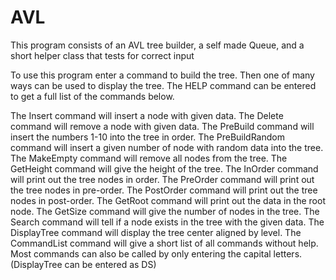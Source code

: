 AVL
===
This program consists of an AVL tree builder, a self made Queue, and a short helper class that tests for correct input

To use this program enter a command to build the tree. Then one of many ways can be used to display the tree.
The HELP command can be entered to get a full list of the commands below.


The Insert command will insert a node with given data.
The Delete command will remove a node with given data.
The PreBuild command will insert the numbers 1-10 into the tree in order.
The PreBuildRandom command will insert a given number of node with random data into the tree.
The MakeEmpty command will remove all nodes from the tree.
The GetHeight command will give the height of the tree.
The InOrder command will print out the tree nodes in order.
The PreOrder command will print out the tree nodes in pre-order.
The PostOrder command will print out the tree nodes in post-order.
The GetRoot command will print out the data in the root node.
The GetSize command will give the number of nodes in the tree.
The Search command will tell if a node exists in the tree with the given data.
The DisplayTree command will display the tree center aligned by level.
The CommandList command will give a short list of all commands without help.
Most commands can also be called by only entering the capital letters. (DisplayTree can be entered as DS)
